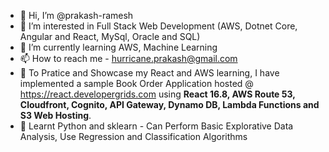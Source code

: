 - 👋 Hi, I’m @prakash-ramesh
- 👀 I’m interested in Full Stack Web Development (AWS, Dotnet Core, Angular and React, MySql, Oracle and SQL)
- 🌱 I’m currently learning AWS, Machine Learning
- 📫 How to reach me - hurricane.prakash@gmail.com
- 🌱 To Pratice and Showcase my React and AWS learning, I have implemented a sample Book Order Application hosted @ https://react.developergrids.com using **React 16.8, AWS Route 53, Cloudfront, Cognito, API Gateway, Dynamo DB, Lambda Functions and S3 Web Hosting**.
- 🌱 Learnt Python and sklearn - Can Perform Basic Explorative Data Analysis, Use Regression and Classification Algorithms 

<!---
prakash-ramesh/prakash-ramesh is a ✨ special ✨ repository because its `README.md` (this file) appears on your GitHub profile.
You can click the Preview link to take a look at your changes.
--->

